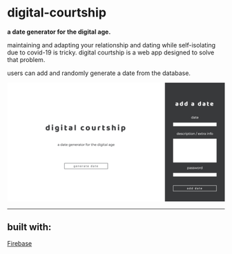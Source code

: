 # digital-courtship
<b>a date generator for the digital age.</b>

maintaining and adapting your relationship and dating while self-isolating due to covid-19 is tricky. digital courtship is a web app designed to solve that problem.

users can add and randomly generate a date from the database.

![digital courtship](https://raw.githubusercontent.com/kiaralee/digital-courtship/master/images/courtship-generate.png)

---

## built with:
[Firebase](https://firebase.google.com/?gclid=EAIaIQobChMI9feErMq56AIVhcJkCh2tIA0mEAAYASAAEgJupPD_BwE)
